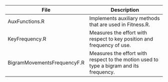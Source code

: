 
| File                             |  Description                                                                                            |
|----------------------------------|---------------------------------------------------------------------------------------------------------|
| AuxFunctions.R                   |  Implements auxiliary methods that are used in Fitness.R.                                              |
| KeyFrequency.R                   |  Measures the effort with respect to key position and frequency of use.                                |
| BigramMovementsFrequencyF.R      |  Measures the effort with respect to the motion used to type a bigram and its frequency.               |
